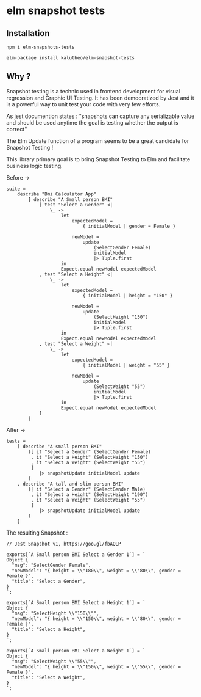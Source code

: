 # elm snapshot tests

## Installation

`npm i elm-snapshots-tests`

`elm-package install kalutheo/elm-snapshot-tests`

## Why ?

Snapshot testing is a technic used in frontend development for visual regression and Graphic UI Testing. It has been democratized by Jest and it is a powerful way to unit test your code with very few efforts.

As jest documention states : "snapshots can capture any serializable value and should be used anytime the goal is testing whether the output is correct"

The Elm Update function of a program seems to be a great candidate for Snapshot Testing !

This library primary goal is to bring Snapshot Testing to Elm and facilitate business logic testing.

Before ->

```
suite =
    describe "Bmi Calculator App"
        [ describe "A Small person BMI"
            [ test "Select a Gender" <|
                \_ ->
                    let
                        expectedModel =
                            { initialModel | gender = Female }

                        newModel =
                            update
                                (SelectGender Female)
                                initialModel
                                |> Tuple.first
                    in
                    Expect.equal newModel expectedModel
            , test "Select a Height" <|
                \_ ->
                    let
                        expectedModel =
                            { initialModel | height = "150" }

                        newModel =
                            update
                                (SelectHeight "150")
                                initialModel
                                |> Tuple.first
                    in
                    Expect.equal newModel expectedModel
            , test "Select a Weight" <|
                \_ ->
                    let
                        expectedModel =
                            { initialModel | weight = "55" }

                        newModel =
                            update
                                (SelectWeight "55")
                                initialModel
                                |> Tuple.first
                    in
                    Expect.equal newModel expectedModel
            ]
        ]
```

After ->

```
tests =
    [ describe "A small person BMI"
        ([ it "Select a Gender" (SelectGender Female)
         , it "Select a Height" (SelectHeight "150")
         , it "Select a Weight" (SelectWeight "55")
         ]
            |> snapshotUpdate initialModel update
        )
    , describe "A tall and slim person BMI"
        ([ it "Select a Gender" (SelectGender Male)
         , it "Select a Height" (SelectHeight "190")
         , it "Select a Weight" (SelectWeight "55")
         ]
            |> snapshotUpdate initialModel update
        )
    ]
```

The resulting Snapshot :

```
// Jest Snapshot v1, https://goo.gl/fbAQLP

exports[`A Small person BMI Select a Gender 1`] = `
Object {
  "msg": "SelectGender Female",
  "newModel": "{ height = \\"180\\", weight = \\"80\\", gender = Female }",
  "title": "Select a Gender",
}
`;

exports[`A Small person BMI Select a Height 1`] = `
Object {
  "msg": "SelectHeight \\"150\\"",
  "newModel": "{ height = \\"150\\", weight = \\"80\\", gender = Female }",
  "title": "Select a Height",
}
`;

exports[`A Small person BMI Select a Weight 1`] = `
Object {
  "msg": "SelectWeight \\"55\\"",
  "newModel": "{ height = \\"150\\", weight = \\"55\\", gender = Female }",
  "title": "Select a Weight",
}
`;
```
